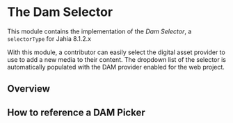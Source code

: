 # The Dam Selector

This module contains the implementation of the *Dam Selector*, a `selectorType` for Jahia 8.1.2.x

With this module, a contributor can easily select the digital asset provider to use to add
a new media to their content. The dropdown list of the selector is automatically 
populated with the DAM provider enabled for the web project.

## Overview

## How to reference a DAM Picker

